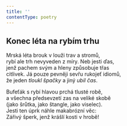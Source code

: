 ```yaml
---
title: ''
contentType: poetry
---
```


<section>

## Konec léta na rybím trhu

Mrská léta brouk v louži trav a stromů,  
rybí ale trh nevyveden z míry. Neb jesti ďas,  
jenž pachem svým a hleny způsobuje třas  
citlivek. Já pouze pevněji sevřu rukojeť idiomů,  
že jeden _tloukl špačky_ a jiný _ubil čas_.

Bufeťák s rybí hlavou prchá tlusté robě,  
a všechna předsevzetí zas na veliké skobě  
(jako šrůtka, jako štangle, jako viselec).  
Jesti ten úprk náhle makabrózní věc:  
Zářivý šperk, jenž krášlí kosti v hrobě!

</section>
